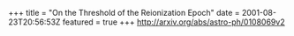 +++
title = "On the Threshold of the Reionization Epoch"
date = 2001-08-23T20:56:53Z
featured = true
+++
http://arxiv.org/abs/astro-ph/0108069v2